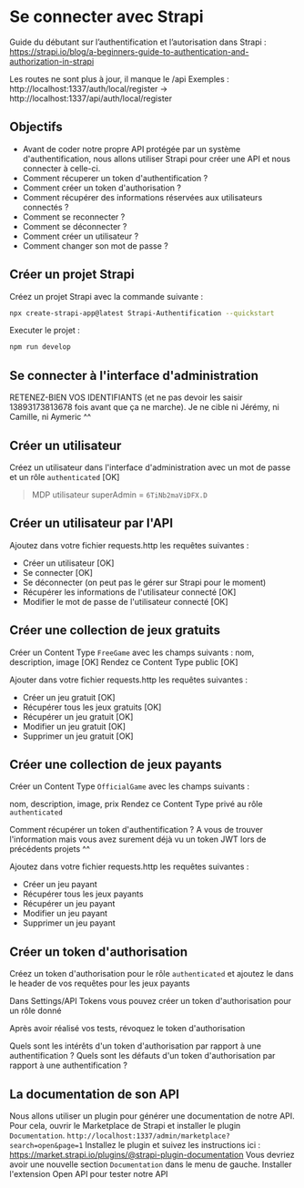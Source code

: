 # Se connecter avec Strapi

Guide du débutant sur l’authentification et l’autorisation dans Strapi :
https://strapi.io/blog/a-beginners-guide-to-authentication-and-authorization-in-strapi

Les routes ne sont plus à jour, il manque le /api
Exemples :
http://localhost:1337/auth/local/register ->
http://localhost:1337/api/auth/local/register


## Objectifs

- Avant de coder notre propre API protégée par un système d'authentification, nous allons utiliser Strapi pour créer une API et nous connecter à celle-ci.
- Comment récuperer un token d'authentification ?
- Comment créer un token d'authorisation ?
- Comment récupérer des informations réservées aux utilisateurs connectés ?
- Comment se reconnecter ?
- Comment se déconnecter ?
- Comment créer un utilisateur ?
- Comment changer son mot de passe ?

## Créer un projet Strapi

Créez un projet Strapi avec la commande suivante :
```bash
npx create-strapi-app@latest Strapi-Authentification --quickstart
```

Executer le projet :
```bash
npm run develop
```

## Se connecter à l'interface d'administration

RETENEZ-BIEN VOS IDENTIFIANTS (et ne pas devoir les saisir 13893173813678 fois avant que ça ne marche). Je ne cible ni Jérémy, ni Camille, ni Aymeric ^^

## Créer un utilisateur

Créez un utilisateur dans l'interface d'administration avec un mot de passe et un rôle `authenticated` [OK]

> MDP utilisateur superAdmin = ```6TiNb2maViDFX.D```

## Créer un utilisateur par l'API

Ajoutez dans votre fichier requests.http les requêtes suivantes :

- Créer un utilisateur [OK]
- Se connecter [OK]
- Se déconnecter (on peut pas le gérer sur Strapi pour le moment)
- Récupérer les informations de l'utilisateur connecté [OK]
- Modifier le mot de passe de l'utilisateur connecté [OK]


## Créer une collection de jeux gratuits

Créer un Content Type `FreeGame` avec les champs suivants :
nom, description, image [OK]
Rendez ce Content Type public [OK]

Ajouter dans votre fichier requests.http les requêtes suivantes :
- Créer un jeu gratuit [OK]
- Récupérer tous les jeux gratuits [OK]
- Récupérer un jeu gratuit [OK]
- Modifier un jeu gratuit [OK]
- Supprimer un jeu gratuit [OK]

## Créer une collection de jeux payants

Créer un Content Type `OfficialGame` avec les champs suivants :

nom, description, image, prix
Rendez ce Content Type privé au rôle `authenticated`

Comment récupérer un token d'authentification ?
A vous de trouver l'information mais vous avez surement déjà vu un token JWT lors de précédents projets ^^

Ajoutez dans votre fichier requests.http les requêtes suivantes :
- Créer un jeu payant
- Récupérer tous les jeux payants
- Récupérer un jeu payant
- Modifier un jeu payant
- Supprimer un jeu payant

## Créer un token d'authorisation

Créez un token d'authorisation pour le rôle `authenticated` et ajoutez le dans le header de vos requêtes pour les jeux payants

Dans Settings/API Tokens vous pouvez créer un token d'authorisation pour un rôle donné

Après avoir réalisé vos tests, révoquez le token d'authorisation

Quels sont les intérêts d'un token d'authorisation par rapport à une authentification ?
Quels sont les défauts d'un token d'authorisation par rapport à une authentification ?

## La documentation de son API

Nous allons utiliser un plugin pour générer une documentation de notre API.
Pour cela, ouvrir le Marketplace de Strapi et installer le plugin `Documentation`.
`http://localhost:1337/admin/marketplace?search=open&page=1`
Installez le plugin et suivez les instructions ici :
https://market.strapi.io/plugins/@strapi-plugin-documentation
Vous devriez avoir une nouvelle section `Documentation` dans le menu de gauche.
Installer l'extension Open API pour tester notre API